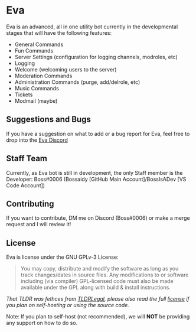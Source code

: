 # Eva
Eva is an advanced, all in one utility bot currently in the developmental stages that will have the following features: 

- General Commands 
- Fun Commands 
- Server Settings (configuration for logging channels, modroles, etc)
- Logging 
- Welcome (welcoming users to the server) 
- Moderation Commands
- Administration Commands (purge, add/delrole, etc)
- Music Commands 
- Tickets 
- Modmail (maybe)

## Suggestions and Bugs 
If you have a suggestion on what to add or a bug report for Eva, feel free to drop into the [Eva Discord](https://discord.gg/XZh4JEy)

## Staff Team 
Currently, as Eva bot is still in development, the only Staff member is the Developer: Boss#0006 (Bossaidy [GitHub Main Account]/BossIsADev [VS Code Account])

## Contributing 
If you want to contribute, DM me on Discord (Boss#0006) or make a merge request and I will review it! 

## License 
Eva is license under the GNU GPLv-3 License: 
> You may copy, distribute and modify the software as long as you track changes/dates in source files. Any modifications to or software including (via compiler) GPL-licensed code must also be made available under the GPL along with build & install instructions.

*That TLDR was fethces from [TLDRLegal](https://tldrlegal.com/license/gnu-general-public-license-v3-(gpl-3)), please also read the full [license](https://github.com/Bossaidy/eva/blob/master/LICENSE) if you plan on self-hosting or using the source code.* 

Note: If you plan to self-host (not recommended), we will **NOT** be providing any support on how to do so. 
